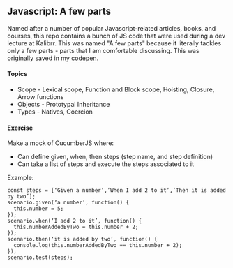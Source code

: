 ## Javascript: A few parts
Named after a number of popular Javascript-related articles, books, and courses, this repo contains a bunch of JS code that were used during a dev lecture at Kalibrr. This was named "A few parts" because it literally tackles only a few parts - parts that I am comfortable discussing. This was originally saved in my [codepen](https://codepen.io/collection/AVWaom/).

#### Topics
* Scope - Lexical scope, Function and Block scope, Hoisting, Closure, Arrow functions
* Objects - Prototypal Inheritance
* Types - Natives, Coercion

#### Exercise
Make a mock of CucumberJS where:
* Can define given, when, then steps (step name, and step definition)
* Can take a list of steps and execute the steps associated to it

Example:
```
const steps = [‘Given a number’,’When I add 2 to it’,’Then it is added by two’];
scenario.given(‘a number’, function() {
  this.number = 5;
});
scenario.when(‘I add 2 to it’, function() {
  this.numberAddedByTwo = this.number + 2;
});
scenario.then(‘it is added by two’, function() {
  console.log(this.numberAddedByTwo == this.number + 2);
});
scenario.test(steps);
```
